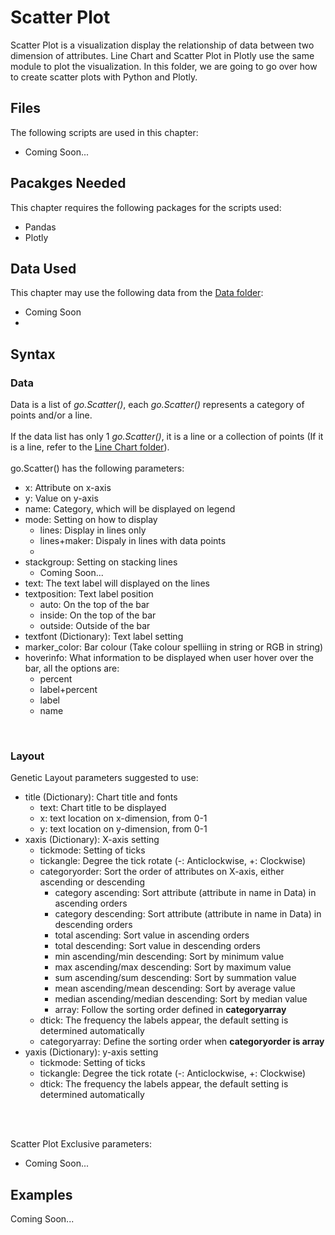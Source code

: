 # Scatter Plot
Scatter Plot is a visualization display the relationship of data between two dimension of attributes. Line Chart and Scatter Plot in Plotly use the same module to plot the visualization. In this folder, we are going to go over how to create scatter plots with Python and Plotly.

## Files
The following scripts are used in this chapter:
<ul>
	<li>Coming Soon...</li>
</ul>

## Pacakges Needed
This chapter requires the following packages for the scripts used:
<ul>
	<li>Pandas</li>
	<li>Plotly</li>
</ul>

## Data Used
This chapter may use the following data from the [Data folder](../Data):
<ul>
	<li>Coming Soon</li>
	<li><i></i></li>
</ul>

## Syntax
### Data
Data is a list of <i>go.Scatter()</i>, each <i>go.Scatter()</i> represents a category of points and/or a line.
<br><br> 
If the data list has only 1 <i>go.Scatter()</i>, it is a line or a collection of points (If it is a line, refer to the [Line Chart folder](../LineChart)).
<br><br>
go.Scatter() has the following parameters:
<ul>
	<li>x: Attribute on x-axis</li>
	<li>y: Value on y-axis</li>
	<li>name: Category, which will be displayed on legend</li>
	<li>mode: Setting on how to display
		<ul>
			<li>lines: Display in lines only</li>
			<li>lines+maker: Dispaly in lines with data points</li>
			<li></li>
		</ul>
	</li>
	<li>stackgroup: Setting on stacking lines
		<ul>
			<li>Coming Soon...</li>
		</ul>
	</li>
	<li>text: The text label will displayed on the lines</li>
	<li>textposition: Text label position
		<ul>
			<li>auto: On the top of the bar</li>
			<li>inside: On the top of the bar</li>
			<li>outside: Outside of the bar</li>
		</ul>
	</li>
	<li>textfont (Dictionary): Text label setting</li>
	<li>marker_color: Bar colour (Take colour spelliing in string or RGB in string)</li>
	<li>hoverinfo: What information to be displayed when user hover over the bar, all the options are:
		<ul>
			<li>percent</li>
			<li>label+percent</li>
			<li>label</li>
			<li>name</li>
		</ul></li>
</ul>
<br>


### Layout
Genetic Layout parameters suggested to use:
<ul>
	<li>title (Dictionary): Chart title and fonts 
		<ul>
			<li>text: Chart title to be displayed</li>
			<li>x: text location on x-dimension, from 0-1</li>
			<li>y: text location on y-dimension, from 0-1</li>
		</ul></li>
	<li>xaxis (Dictionary): X-axis setting
		<ul>
			<li>tickmode: Setting of ticks</li>
			<li>tickangle: Degree the tick rotate (-: Anticlockwise, +: Clockwise)</li>
			<li>categoryorder: Sort the order of attributes on X-axis, either ascending or descending
				<ul>
					<li>category ascending: Sort attribute (attribute in name in Data) in ascending orders</li>
					<li>category descending: Sort attribute (attribute in name in Data) in descending orders</li>
					<li>total ascending: Sort value in ascending orders</li>
					<li>total descending: Sort value in descending orders</li>
					<li>min ascending/min descending: Sort by minimum value</li>
					<li>max ascending/max descending: Sort by maximum value</li>
					<li>sum ascending/sum descending: Sort by summation value</li>
					<li>mean ascending/mean descending: Sort by average value</li>
					<li>median ascending/median descending: Sort by median value</li>
					<li>array: Follow the sorting order defined in <b>categoryarray</b></li>
				</ul>
			</li>
			<li>dtick: The frequency the labels appear, the default setting is determined automatically</li>
			<li>categoryarray: Define the sorting order when <b>categoryorder is array</b></li>
		</ul></li>
	<li>yaxis (Dictionary): y-axis setting
		<ul>
			<li>tickmode: Setting of ticks</li>
			<li>tickangle: Degree the tick rotate (-: Anticlockwise, +: Clockwise)</li>
			<li>dtick: The frequency the labels appear, the default setting is determined automatically</li>
		</ul></li>
	</li>
</ul>
<br><br>

Scatter Plot Exclusive parameters:
<ul>
	<li>Coming Soon...</li>
</ul>

## Examples
Coming Soon...